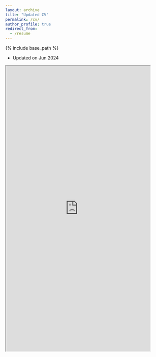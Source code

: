 ```yaml
---
layout: archive
title: "Updated CV"
permalink: /cv/
author_profile: true
redirect_from:
  - /resume
---
```


{% include base_path %}


* Updated on Jun 2024
  
<iframe src="https://docs.google.com/document/d/1Se8r3HnyuNieiJiEzxD_uFgw_ctScPBiuO8hQheXvNA/" width="90%" height="900px">
    <p>Your browser does not support iframes.</p>
</iframe>
  
